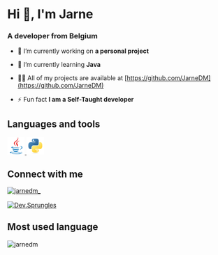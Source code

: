 <h1 align="left">Hi 👋, I'm Jarne</h1>
<h3 align="left">A developer from Belgium</h3>



- 🔭 I’m currently working on **a personal project**

- 🌱 I’m currently learning **Java**

- 👨‍💻 All of my projects are available at [https://github.com/JarneDM](https://github.com/JarneDM)

- ⚡ Fun fact **I am a Self-Taught developer**



## Languages and tools
<p align="left"> <a href="https://www.java.com" target="_blank" rel="noreferrer"> <img src="https://raw.githubusercontent.com/devicons/devicon/master/icons/java/java-original.svg" alt="java" width="40" height="40"/> </a> <a href="https://www.python.org" target="_blank" rel="noreferrer"> <img src="https://raw.githubusercontent.com/devicons/devicon/master/icons/python/python-original.svg" alt="python" width="40" height="40"/> </a>

## Connect with me
<p align="left"> <a href="https://twitter.com/jarnedm_" target="blank"><img src="https://img.shields.io/twitter/follow/jarnedm_?logo=twitter&style=for-the-badge" alt="jarnedm_" /></a> </p>
<a href="https://www.youtube.com/channel/UCK0pGrQc3uziqzAY_CAEu8A" target="blank"><img align="center" src="https://raw.githubusercontent.com/rahuldkjain/github-profile-readme-generator/master/src/images/icons/Social/youtube.svg" alt="Dev.Sprungles" height="30" width="40" /></a>
</p>


## Most used language
<p><img align="center" src="https://github-readme-stats.vercel.app/api/top-langs?username=jarnedm&show_icons=true&locale=en&layout=compact" alt="jarnedm" /></p>

